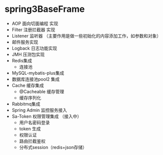 ﻿# spring3BaseFrame

- AOP      面向切面编程 实现
- Filter   注册拦截器 实现
- Listener 监听器 （主要作用是做一些初始化的内容添加工作，如参数和对象）
- 邮件服务实现
- Logback 日志功能实现
- JMH 压测包实现
- Redis集成
  - 连接池
- MySQL-mybatis-plus集成
- 数据库连接池pool2 集成
- Cache 缓存集成
  - @Cacheable 缓存管理
  - 缓存序列化
- Rabbitmq集成
- Spring Admin 监控服务接入
- Sa-Token 权限管理集成 （接入中）
  - 用户名密码登录
  - token 生成
  - 权限认证
  - 路由拦截鉴权
  - 分布式session（redis+json存储）
